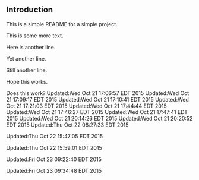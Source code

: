 ## Introduction

This is a simple README for a simple project.

This is some more text.

Here is another line.

Yet another line.

Still another line.

Hope this works.

Does this work?
Updated:Wed Oct 21 17:06:57 EDT 2015
Updated:Wed Oct 21 17:09:17 EDT 2015
Updated:Wed Oct 21 17:10:41 EDT 2015
Updated:Wed Oct 21 17:21:03 EDT 2015
Updated:Wed Oct 21 17:44:44 EDT 2015
Updated:Wed Oct 21 17:46:27 EDT 2015
Updated:Wed Oct 21 17:47:41 EDT 2015
Updated:Wed Oct 21 20:14:26 EDT 2015
Updated:Wed Oct 21 20:20:52 EDT 2015
Updated:Thu Oct 22 08:27:33 EDT 2015

Updated:Thu Oct 22 15:47:05 EDT 2015

Updated:Thu Oct 22 15:59:01 EDT 2015

Updated:Fri Oct 23 09:22:40 EDT 2015

Updated:Fri Oct 23 09:34:48 EDT 2015

